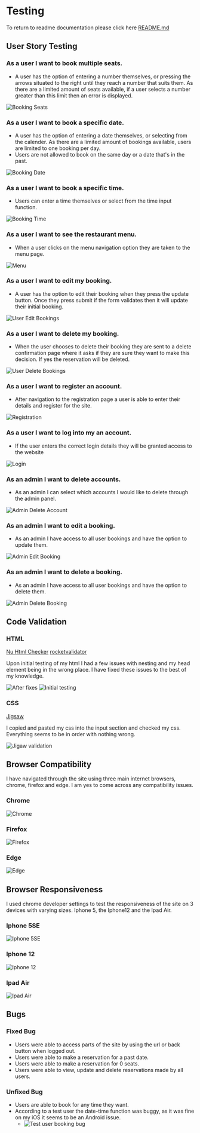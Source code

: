 # Testing

To return to readme documentation please click here [README.md](README.md)

## User Story Testing

### As a user I want to book multiple seats.

- A user has the option of entering a number themselves, or pressing the arrows situated to the right until they reach a number that suits them. As there are a limited amount of seats available, if a user selects a number greater than this limit then an error is displayed.

![Booking Seats](documentation/features/reservation_form_filled.png)

### As a user I want to book a specific date.

- A user has the option of entering a date themselves, or selecting from the calender. As there are a limited amount of bookings available, users are limited to one booking per day.
- Users are not allowed to book on the same day or a date that's in the past.

![Booking Date](documentation/features/reservation_form_filled.png)

### As a user I want to book a specific time.

- Users can enter a time themselves or select from the time input function.

![Booking Time](documentation/features/reservation_form_filled.png)

### As a user I want to see the restaurant menu.

- When a user clicks on the menu navigation option they are taken to the menu page.

![Menu](documentation/features/menu_page.png)

### As a user I want to edit my booking.

- A user has the option to edit their booking when they press the update button. Once they press submit if the form validates then it will update their initial booking.

![User Edit Bookings](documentation/features/update_reservation.png)

### As a user I want to delete my booking.

- When the user chooses to delete their booking they are sent to a delete confirmation page where it asks if they are sure they want to make this decision. If yes the reservation will be deleted.

![User Delete Bookings](documentation/features/delete_confirmation.png)

### As a user I want to register an account.

- After navigation to the registration page a user is able to enter their details and register for the site.

![Registration](documentation/features/registration_page.png)

### As a user I want to log into my an account.

- If the user enters the correct login details they will be granted access to the website

![Login](documentation/features/log_in.png)

### As an admin I want to delete accounts.

- As an admin I can select which accounts I would like to delete through the admin panel.

![Admin Delete Account](documentation/testing/delete_user_accounts.png)

### As an admin I want to edit a booking.

- As an admin I have access to all user bookings and have the option to update them.

![Admin Edit Booking](documentation/testing/manage_reservations_admin.png)

### As an admin I want to delete a booking.

- As an admin I have access to all user bookings and have the option to delete them.

![Admin Delete Booking](documentation/testing/manage_reservations_admin.png)


## Code Validation

### HTML

[Nu Html Checker](https://validator.w3.org/)
[rocketvalidator](https://rocketvalidator.com/)

Upon initial testing of my html I had a few issues with nesting and my head element being in the wrong place. I have fixed these issues to the best of my knowledge. 

![After fixes](documentation/testing/html_validation.png)
![Initial testing](documentation/testing/initial_html_testing.png)

### CSS 

[Jigsaw](https://jigsaw.w3.org/)

I copied and pasted my css into the input section and checked my css. Everything seems to be in order with nothing wrong.

![Jigaw validation](documentation/testing/jigsaw_validation.png)

## Browser Compatibility

I have navigated through the site using three main internet browsers, chrome, firefox and edge. I am yes to come across any compatibility issues.

### Chrome

![Chrome](documentation/testing/chrome.png)

### Firefox 

![Firefox](documentation/testing/firefox.png)

### Edge

![Edge](documentation/testing/edge.png)

## Browser Responsiveness

I used chrome developer settings to test the responsiveness of the site on 3 devices with varying sizes. Iphone 5, the Iphone12 and the Ipad Air.

### Iphone 5SE

![Iphone 5SE](documentation/testing/iphone_5se.png)

### Iphone 12

![Iphone 12](documentation/testing/iphone_12.png)

### Ipad Air

![Ipad Air](documentation/testing/ipad_air.png)

## Bugs


### Fixed Bug

- Users were able to access parts of the site by using the url or back button when logged out.
- Users were able to make a reservation for a past date.
- Users were able to make a reservation for 0 seats.
- Users were able to view, update and delete reservations made by all users.

### Unfixed Bug

- Users are able to book for any time they want.
- According to a test user the date-time function was buggy, as it was fine on my iOS it seems to be an Android issue.
    - ![Test user booking bug](documentation/testing/test_user_booking.jpg)